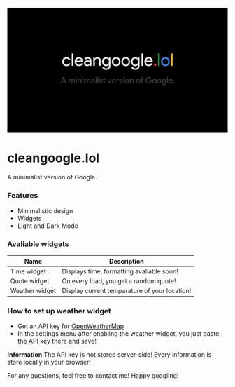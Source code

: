 ![Banner](banner.png)

# cleangoogle.lol
A minimalist version of Google.

### Features
- Minimalistic design
- Widgets
- Light and Dark Mode

### Avaliable widgets
|Name|Description|
|---|---|
|Time widget | Displays time, formatting avaliable soon!|
|Quote widget | On every load, you get a random quote!|
|Weather widget | Display current temparature of your location!|

### How to set up weather widget
- Get an API key for [OpenWeatherMap](https://openweathermap.org/api)
- In the settings menu after enabling the weather widget, you just paste the API key there and save!

**Information**
The API key is not stored server-side! Every information is store locally in your browser!

For any questions, feel free to contact me!
Happy googling!